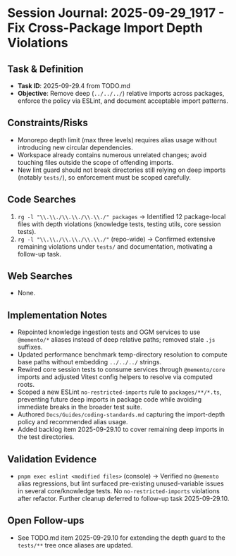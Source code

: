 # Session Journal: 2025-09-29_1917 - Fix Cross-Package Import Depth Violations

## Task & Definition
- **Task ID**: 2025-09-29.4 from TODO.md
- **Objective**: Remove deep (`../../../`) relative imports across packages, enforce the policy via ESLint, and document acceptable import patterns.

## Constraints/Risks
- Monorepo depth limit (max three levels) requires alias usage without introducing new circular dependencies.
- Workspace already contains numerous unrelated changes; avoid touching files outside the scope of offending imports.
- New lint guard should not break directories still relying on deep imports (notably `tests/`), so enforcement must be scoped carefully.

## Code Searches
1. `rg -l "\\.\\./\\.\\./\\.\\./" packages` → Identified 12 package-local files with depth violations (knowledge tests, testing utils, core session tests).
2. `rg -l "\\.\\./\\.\\./\\.\\./"` (repo-wide) → Confirmed extensive remaining violations under `tests/` and documentation, motivating a follow-up task.

## Web Searches
- None.

## Implementation Notes
- Repointed knowledge ingestion tests and OGM services to use `@memento/*` aliases instead of deep relative paths; removed stale `.js` suffixes.
- Updated performance benchmark temp-directory resolution to compute base paths without embedding `../../../` strings.
- Rewired core session tests to consume services through `@memento/core` imports and adjusted Vitest config helpers to resolve via computed roots.
- Scoped a new ESLint `no-restricted-imports` rule to `packages/**/*.ts`, preventing future deep imports in package code while avoiding immediate breaks in the broader test suite.
- Authored `Docs/Guides/coding-standards.md` capturing the import-depth policy and recommended alias usage.
- Added backlog item 2025-09-29.10 to cover remaining deep imports in the test directories.

## Validation Evidence
- `pnpm exec eslint <modified files>` (console) → Verified no `@memento` alias regressions, but lint surfaced pre-existing unused-variable issues in several core/knowledge tests. No `no-restricted-imports` violations after refactor. Further cleanup deferred to follow-up task 2025-09-29.10.

## Open Follow-ups
- See TODO.md item 2025-09-29.10 for extending the depth guard to the `tests/**` tree once aliases are updated.
